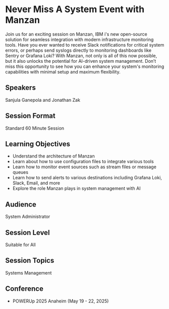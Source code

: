# Never Miss A System Event with Manzan

Join us for an exciting session on Manzan, IBM i's new open-source solution for seamless integration with modern infrastructure monitoring tools. Have you ever wanted to receive Slack notifications for critical system errors, or perhaps send syslogs directly to monitoring dashboards like Sentry or Grafana Loki? With Manzan, not only is all of this now possible, but it also unlocks the potential for AI-driven system management. Don’t miss this opportunity to see how you can enhance your system's monitoring capabilities with minimal setup and maximum flexibility.

## Speakers
Sanjula Ganepola and Jonathan Zak

## Session Format
Standard 60 Minute Session

## Learning Objectives
* Understand the architecture of Manzan
* Learn about how to use configuration files to integrate various tools
* Learn how to monitor event sources such as stream files or message queues
* Learn how to send alerts to various destinations including Grafana Loki, Slack, Email, and more
* Explore the role Manzan plays in system management with AI

## Audience
System Administrator

## Session Level
Suitable for All

## Session Topics
Systems Management

## Conference
* POWERUp 2025 Anaheim (May 19 - 22, 2025)
